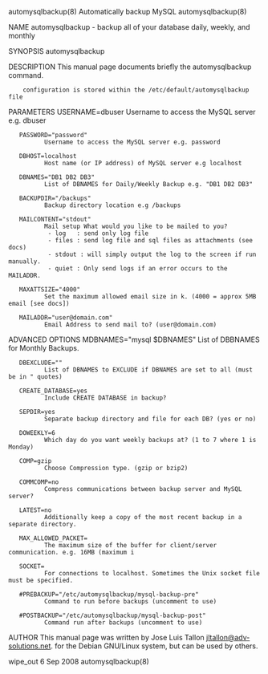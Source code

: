 automysqlbackup(8)                                                                 Automatically backup MySQL                                                                automysqlbackup(8)

NAME
       automysqlbackup - backup all of your database daily, weekly, and monthly

SYNOPSIS
        automysqlbackup

DESCRIPTION
        This manual page documents briefly the automysqlbackup command.

        configuration is stored within the /etc/default/automysqlbackup file

PARAMETERS
       USERNAME=dbuser
              Username to access the MySQL server e.g. dbuser

       PASSWORD="password"
              Username to access the MySQL server e.g. password

       DBHOST=localhost
              Host name (or IP address) of MySQL server e.g localhost

       DBNAMES="DB1 DB2 DB3"
              List of DBNAMES for Daily/Weekly Backup e.g. "DB1 DB2 DB3"

       BACKUPDIR="/backups"
              Backup directory location e.g /backups

       MAILCONTENT="stdout"
              Mail setup What would you like to be mailed to you?
               - log   : send only log file
               - files : send log file and sql files as attachments (see docs)
               - stdout : will simply output the log to the screen if run manually.
               - quiet : Only send logs if an error occurs to the MAILADDR.

       MAXATTSIZE="4000"
              Set the maximum allowed email size in k. (4000 = approx 5MB email [see docs])

       MAILADDR="user@domain.com"
              Email Address to send mail to? (user@domain.com)

ADVANCED OPTIONS
       MDBNAMES="mysql $DBNAMES"
              List of DBBNAMES for Monthly Backups.

       DBEXCLUDE=""
              List of DBNAMES to EXCLUDE if DBNAMES are set to all (must be in " quotes)

       CREATE_DATABASE=yes
              Include CREATE DATABASE in backup?

       SEPDIR=yes
              Separate backup directory and file for each DB? (yes or no)

       DOWEEKLY=6
              Which day do you want weekly backups at? (1 to 7 where 1 is Monday)

       COMP=gzip
              Choose Compression type. (gzip or bzip2)

       COMMCOMP=no
              Compress communications between backup server and MySQL server?

       LATEST=no
              Additionally keep a copy of the most recent backup in a separate directory.

       MAX_ALLOWED_PACKET=
              The maximum size of the buffer for client/server communication. e.g. 16MB (maximum i

       SOCKET=
              For connections to localhost. Sometimes the Unix socket file must be specified.

       #PREBACKUP="/etc/automysqlbackup/mysql-backup-pre"
              Command to run before backups (uncomment to use)

       #POSTBACKUP="/etc/automysqlbackup/mysql-backup-post"
              Command run after backups (uncomment to use)

AUTHOR
       This manual page was written by Jose Luis Tallon <jltallon@adv-solutions.net>.  for the Debian GNU/Linux system, but can be used by others.

wipe_out                                                                                   6 Sep 2008                                                                        automysqlbackup(8)

